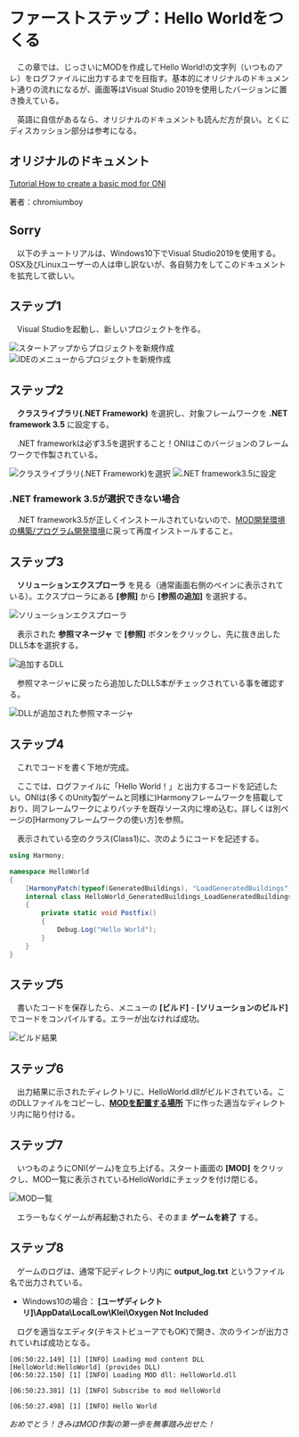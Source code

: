 # ファーストステップ：Hello Worldをつくる

　この章では、じっさいにMODを作成してHello World!の文字列（いつものアレ）をログファイルに出力するまでを目指す。基本的にオリジナルのドキュメント通りの流れになるが、画面等はVisual Studio 2019を使用したバージョンに置き換えている。

　英語に自信があるなら、オリジナルのドキュメントも読んだ方が良い。とくにディスカッション部分は参考になる。

## オリジナルのドキュメント

[Tutorial How to create a basic mod for ONI](https://forums.kleientertainment.com/forums/topic/107833-tutorial-how-to-create-a-basic-mod-for-oni/)

著者：chromiumboy

## Sorry

　以下のチュートリアルは、Windows10下でVisual Studio2019を使用する。OSX及びLinuxユーザーの人は申し訳ないが、各自努力をしてこのドキュメントを拡充して欲しい。

## ステップ1

　Visual Studioを起動し、新しいプロジェクトを作る。

![スタートアップからプロジェクトを新規作成](pics/hw_newproject1.png)
![IDEのメニューからプロジェクトを新規作成](pics/hw_newproject2.png)


## ステップ2

　**クラスライブラリ(.NET Framework)** を選択し、対象フレームワークを **.NET framework 3.5** に設定する。

　.NET frameworkは必ず3.5を選択すること！ONIはこのバージョンのフレームワークで作製されている。

![クラスライブラリ(.NET Framework)を選択](pics/hw_newproject3.png)
![.NET framework3.5に設定](pics/hw_newproject4.png)


### .NET framework 3.5が選択できない場合

　.NET framework3.5が正しくインストールされていないので、[MOD開発環境の構築/プログラム開発環境](configure_mod_dev_env.md#programming-environment)に戻って再度インストールすること。

## ステップ3

　**ソリューションエクスプローラ** を見る（通常画面右側のペインに表示されている）。エクスプローラにある **[参照]** から **[参照の追加]** を選択する。

![ソリューションエクスプローラ](pics/hw_references1.png)


　表示された **参照マネージャ** で **[参照]** ボタンをクリックし、先に抜き出したDLL5本を選択する。

![追加するDLL](pics/hw_references2.png)


　参照マネージャに戻ったら追加したDLL5本がチェックされている事を確認する。

![DLLが追加された参照マネージャ](pics/hw_references3.png)


## ステップ4

　これでコードを書く下地が完成。

　ここでは、ログファイルに「Hello World！」と出力するコードを記述したい。ONIは(多くのUnity製ゲームと同様に)Harmonyフレームワークを搭載しており、同フレームワークによりパッチを既存ソース内に埋め込む。詳しくは別ページの[Harmonyフレームワークの使い方]を参照。

　表示されている空のクラス(Class1)に、次のようにコードを記述する。

```C#
using Harmony;

namespace HelloWorld
{
    [HarmonyPatch(typeof(GeneratedBuildings), "LoadGeneratedBuildings")]
	internal class HelloWorld_GeneratedBuildings_LoadGeneratedBuildings
    {
		private static void Postfix()
		{
			Debug.Log("Hello World");
		}
    }
}
```

## ステップ5

　書いたコードを保存したら、メニューの **[ビルド]** - **[ソリューションのビルド]** でコードをコンパイルする。エラーが出なければ成功。

![ビルド結果](pics/hw_build1.png)


## ステップ6

　出力結果に示されたディレクトリに、HelloWorld.dllがビルドされている。このDLLファイルをコピーし、**[MODを配置する場所](configure_mod_dev_env.md#mod-directory)** 下に作った適当なディレクトリ内に貼り付ける。

## ステップ7

　いつものようにONI(ゲーム)を立ち上げる。スタート画面の **[MOD]** をクリックし、MOD一覧に表示されているHelloWorldにチェックを付け閉じる。

![MOD一覧](pics/hw_mod_list1.png)


　エラーもなくゲームが再起動されたら、そのまま **ゲームを終了** する。

## ステップ8

　ゲームのログは、通常下記ディレクトリ内に **output_log.txt** というファイル名で出力されている。
- Windows10の場合： **[ユーザディレクトリ]\AppData\LocalLow\Klei\Oxygen Not Included**

　ログを適当なエディタ(テキストビューアでもOK)で開き、次のラインが出力されていれば成功となる。

```
[06:50:22.149] [1] [INFO] Loading mod content DLL [HelloWorld:HelloWorld] (provides DLL)
[06:50:22.150] [1] [INFO] Loading MOD dll: HelloWorld.dll

[06:50:23.381] [1] [INFO] Subscribe to mod HelloWorld

[06:50:27.498] [1] [INFO] Hello World
```

*おめでとう！きみはMOD作製の第一歩を無事踏み出せた！*
